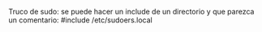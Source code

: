 Truco de sudo: se puede hacer un include de un directorio y que parezca un comentario:
#include /etc/sudoers.local
